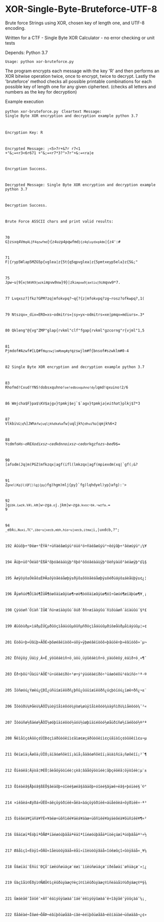 # XOR-Single-Byte-Bruteforce-UTF-8
Brute force Strings using XOR, chosen key of length one, and UTF-8 encoding.

Written for a CTF - Single Byte XOR Calculator - no error checking or unit tests

Depends: Python 3.7

<code>Usage: python xor-bruteforce.py</code>

The program encrypts each message with the key 'R' and then performs an XOR bitwise operation twice, once to encrypt, twice to decrypt. Lastly the 'bruteforce' method checks all possible printable combinations for each possible key of length one for any given ciphertext. (checks all letters and numbers as the key for decryption)

Example execution

<code>python xor-bruteforce.py</code>
<code>
Cleartext Message: Single Byte XOR encryption and decryption example python 3.7

Encryption Key: R

Encrypted Message: ;<5>7r+&7r
r7<1 +"&;=<r3<6r671 +"&;=<r7*3?">7r"+&:=<ra|e

Encryption Success.

Decrypted Message: Single Byte XOR encryption and decryption example python 3.7

Decryption Success.

Brute Force ASSCII chars and print valid results:

70 G}zsxq4Vm`q4L[F4qzwfmd`}{z4uzp4pqwfmd`}{z4qluydxq4dm`|{z4':#

71 F|{ryp5Wlap5MZG5p{vglea|z{5t{q5qpvglea|z{5pmtxeyp5ela}z{5&;"

75 Jpw~u|9[`m|9AVK9|wzk`impvw9xw}9}|zk`impvw9|axtiu|9i`mqvw9*7.

77 Lvqxsz?]fkz?GPM?zq|mfokvpq?~q{?{z|mfokvpq?zg~rosz?ofkwpq?,1(

79 Ntszqx=_dix=ERO=xs~odmitrs=|sy=yx~odmitrs=xe|pmqx=mdiurs=.3*

80 Qkleng"@{vg"ZMP"glap{rvkml"clf"fgap{rvkml"gzcorng"r{vjml"1,5

81 Pjmdof#Azwf#[LQ#fm`qzswjlm#bmg#gf`qzswjlm#f{bnsof#szwklm#0-4

82 Single Byte XOR encryption and decryption example python 3.7

83 Rhofmd!Cxud!YNS!dobsxquhno!`oe!edbsxquhno!dy`lqmd!qxuino!2/6

86 Wmjcha$F}pa$\KV$ajgv}tpmkj$ej`$`agv}tpmkj$a|eitha$t}plkj$7*3

87 Vlkbi`%G|q`%]JW%`kfw|uqljk%dka%a`fw|uqljk%`}dhui`%u|qmjk%6+2

88 Ycdmfo*Hs~o*REX*odixsz~ced*kdn*noixsz~ced*orkgzfo*zs~bed*9$=

90 [afodm(Jq|m(PGZ(mfkzqx|agf(ifl(lmkzqx|agf(mpiexdm(xq|`gf(;&?

91 Z`gnel)Kp}l)QF[)lgj{py}`fg)hgm)mlj{py}`fg)lqhdyel)yp}afg):'>

92 ]g`ibk.Lwzk.VA\.k`m|w~zga`.o`j.jkm|w~zga`.kvoc~bk.~wzfa`.= 9

94 _ebk`i,Nuxi,TC^,ibo~u|xecb,mbh,hio~u|xecb,itma|`i,|uxdcb,?";

192 Áûüõþ÷²Ðëæ÷²ÊÝÀ²÷üñàëâæûýü²óüö²ö÷ñàëâæûýü²÷êóÿâþ÷²âëæúýü²¡¼¥

194 Ãùþ÷üõ°Òéäõ°ÈßÂ°õþóâéàäùÿþ°ñþô°ôõóâéàäùÿþ°õèñýàüõ°àéäøÿþ°£¾§

195 Âøÿöýô±Óèåô±ÉÞÃ±ôÿòãèáåøþÿ±ðÿõ±õôòãèáåøþÿ±ôéðüáýô±áèåùþÿ±¢¿¦

196 Åÿøñúó¶Ôïâó¶ÎÙÄ¶óøõäïæâÿùø¶÷øò¶òóõäïæâÿùø¶óî÷ûæúó¶æïâþùø¶¥¸¡

198 Çýúóøñ´Öíàñ´ÌÛÆ´ñú÷æíäàýûú´õúð´ðñ÷æíäàýûú´ñìõùäøñ´äíàüûú´§º£

199 Æüûòùðµ×ìáðµÍÚÇµðûöçìåáüúûµôûñµñðöçìåáüúûµðíôøåùðµåìáýúûµ¦»¢

201 Èòõü÷þ»Ùâïþ»ÃÔÉ»þõøéâëïòôõ»úõÿ»ÿþøéâëïòôõ»þãúöë÷þ»ëâïóôõ»¨µ¬

202 Ëñöÿôý¸Úáìý¸À×Ê¸ýöûêáèìñ÷ö¸ùöü¸üýûêáèìñ÷ö¸ýàùõèôý¸èáìð÷ö¸«¶¯

203 Êð÷þõü¹Ûàíü¹ÁÖË¹ü÷úëàéíðö÷¹ø÷ý¹ýüúëàéíðö÷¹üáøôéõü¹éàíñö÷¹ª·®

205 Ìöñøóú¿Ýæëú¿ÇÐÍ¿úñüíæïëöðñ¿þñû¿ûúüíæïëöðñ¿úçþòïóú¿ïæë÷ðñ¿¬±¨

206 Ïõòûðù¼Þåèù¼ÄÓÎ¼ùòÿîåìèõóò¼ýòø¼øùÿîåìèõóò¼ùäýñìðù¼ìåèôóò¼¯²«

207 Îôóúñø½ßäéø½ÅÒÏ½øóþïäíéôòó½üóù½ùøþïäíéôòó½øåüðíñø½íäéõòó½®³ª

208 Ñëìåîç¢Àûöç¢ÚÍÐ¢çìáðûòöëíì¢ãìæ¢æçáðûòöëíì¢çúãïòîç¢òûöêíì¢±¬µ

211 Òèïæíä¡Ãøõä¡ÙÎÓ¡äïâóøñõèîï¡àïå¡åäâóøñõèîï¡äùàìñíä¡ñøõéîï¡²¯¶

212 Õïèáêã¦Äÿòã¦ÞÉÔ¦ãèåôÿöòïéè¦çèâ¦âãåôÿöòïéè¦ãþçëöêã¦öÿòîéè¦µ¨±

213 Ôîéàëâ§Åþóâ§ßÈÕ§âéäõþ÷óîèé§æéã§ãâäõþ÷óîèé§âÿæê÷ëâ§÷þóïèé§´©°

214 ×íêãèá¤Æýðá¤ÜËÖ¤áêçöýôðíëê¤åêà¤àáçöýôðíëê¤áüåéôèá¤ôýðìëê¤·ª³

215 Öìëâéà¥Çüñà¥ÝÊ×¥àëæ÷üõñìêë¥äëá¥áàæ÷üõñìêë¥àýäèõéà¥õüñíêë¥¶«²

216 ÙãäíæïªÈóþïªÒÅØªïäéøóúþãåäªëäîªîïéøóúþãåäªïòëçúæïªúóþâåäª¹¤½

217 Øâåìçî«Éòÿî«ÓÄÙ«îåèùòûÿâäå«êåï«ïîèùòûÿâäå«îóêæûçî«ûòÿãäå«¸¥¼

218 Ûáæïäí¨Êñüí¨ÐÇÚ¨íæëúñøüáçæ¨éæì¨ìíëúñøüáçæ¨íðéåøäí¨øñüàçæ¨»¦¿

219 Úàçîåì©Ëðýì©ÑÆÛ©ìçêûðùýàæç©èçí©íìêûðùýàæç©ìñèäùåì©ùðýáæç©º§¾

221 Üæáèãê¯Íöûê¯×ÀÝ¯êáìýöÿûæàá¯îáë¯ëêìýöÿûæàá¯ê÷îâÿãê¯ÿöûçàá¯¼¡¸

222 ßåâëàé¬Îõøé¬ÔÃÞ¬éâïþõüøåãâ¬íâè¬èéïþõüøåãâ¬éôíáüàé¬üõøäãâ¬¿¢»

</code>
